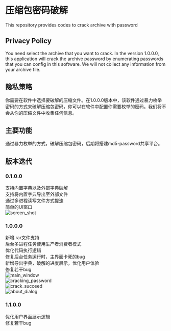 # 压缩包密码破解
This repository provides codes to crack archive with password
## Privacy Policy
You need select the archive that you want to crack. In the version 1.0.0.0, this application will crack the archive password by enumerating passwords that you can config in this software. We will not collect any information from your archive file.
## 隐私策略
你需要在软件中选择要破解的压缩文件。在1.0.0.0版本中，该软件通过暴力枚举密码的方式来破解压缩包密码，你可以在软件中配置你需要枚举的密码。我们将不会从你的压缩文件中收集任何信息。
## 主要功能
通过暴力枚举的方式，破解压缩包密码，后期将搭建md5-password共享平台。
## 版本迭代
### 0.1.0.0
支持内置字典以及外部字典破解</br>
支持将内置字典导出至外部文件</br>
通过多进程读写文件方式提速</br>
简单的UI窗口</br>
![screen_shot](https://github.com/GoogleLLP/Archive-password-cracker/blob/master/%E5%8A%A0%E5%AF%86%E5%8E%8B%E7%BC%A9%E5%8C%85%E7%A0%B4%E8%A7%A3%E5%99%A80.1.0.0/screen_shot.PNG)</br>
### 1.0.0.0
新增.rar文件支持</br>
后台多进程任务使用生产者消费者模式</br>
优化代码执行逻辑</br>
修复后台任务运行时，主界面卡死的bug</br>
新增导出字典，破解的进度展示，优化用户体验</br>
修复若干bug</br>
![main_window](https://raw.githubusercontent.com/GoogleLLP/Archive-password-cracker/master/%E5%8A%A0%E5%AF%86%E5%8E%8B%E7%BC%A9%E5%8C%85%E7%A0%B4%E8%A7%A3%E5%99%A81.0.0.0/screen_shots/main_window.PNG)</br>
![cracking_password](https://raw.githubusercontent.com/GoogleLLP/Archive-password-cracker/master/%E5%8A%A0%E5%AF%86%E5%8E%8B%E7%BC%A9%E5%8C%85%E7%A0%B4%E8%A7%A3%E5%99%A81.0.0.0/screen_shots/cracking.PNG)</br>
![crack_succeed](https://raw.githubusercontent.com/GoogleLLP/Archive-password-cracker/master/%E5%8A%A0%E5%AF%86%E5%8E%8B%E7%BC%A9%E5%8C%85%E7%A0%B4%E8%A7%A3%E5%99%A81.0.0.0/screen_shots/succeed.PNG)</br>
![about_dialog](https://raw.githubusercontent.com/GoogleLLP/Archive-password-cracker/master/%E5%8A%A0%E5%AF%86%E5%8E%8B%E7%BC%A9%E5%8C%85%E7%A0%B4%E8%A7%A3%E5%99%A81.0.0.0/screen_shots/about.PNG)</br>
### 1.1.0.0
优化用户界面展示逻辑</br>
修复若干bug</br>

